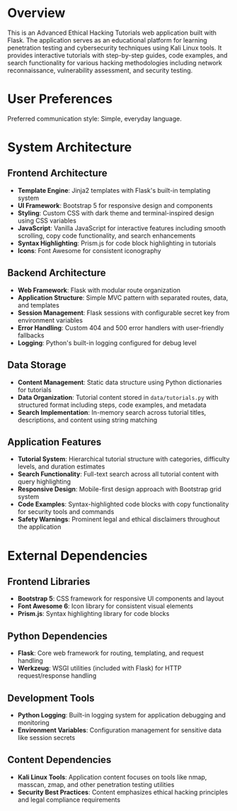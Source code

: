 # Overview

This is an Advanced Ethical Hacking Tutorials web application built with Flask. The application serves as an educational platform for learning penetration testing and cybersecurity techniques using Kali Linux tools. It provides interactive tutorials with step-by-step guides, code examples, and search functionality for various hacking methodologies including network reconnaissance, vulnerability assessment, and security testing.

# User Preferences

Preferred communication style: Simple, everyday language.

# System Architecture

## Frontend Architecture
- **Template Engine**: Jinja2 templates with Flask's built-in templating system
- **UI Framework**: Bootstrap 5 for responsive design and components
- **Styling**: Custom CSS with dark theme and terminal-inspired design using CSS variables
- **JavaScript**: Vanilla JavaScript for interactive features including smooth scrolling, copy code functionality, and search enhancements
- **Syntax Highlighting**: Prism.js for code block highlighting in tutorials
- **Icons**: Font Awesome for consistent iconography

## Backend Architecture
- **Web Framework**: Flask with modular route organization
- **Application Structure**: Simple MVC pattern with separated routes, data, and templates
- **Session Management**: Flask sessions with configurable secret key from environment variables
- **Error Handling**: Custom 404 and 500 error handlers with user-friendly fallbacks
- **Logging**: Python's built-in logging configured for debug level

## Data Storage
- **Content Management**: Static data structure using Python dictionaries for tutorials
- **Data Organization**: Tutorial content stored in `data/tutorials.py` with structured format including steps, code examples, and metadata
- **Search Implementation**: In-memory search across tutorial titles, descriptions, and content using string matching

## Application Features
- **Tutorial System**: Hierarchical tutorial structure with categories, difficulty levels, and duration estimates
- **Search Functionality**: Full-text search across all tutorial content with query highlighting
- **Responsive Design**: Mobile-first design approach with Bootstrap grid system
- **Code Examples**: Syntax-highlighted code blocks with copy functionality for security tools and commands
- **Safety Warnings**: Prominent legal and ethical disclaimers throughout the application

# External Dependencies

## Frontend Libraries
- **Bootstrap 5**: CSS framework for responsive UI components and layout
- **Font Awesome 6**: Icon library for consistent visual elements
- **Prism.js**: Syntax highlighting library for code blocks

## Python Dependencies
- **Flask**: Core web framework for routing, templating, and request handling
- **Werkzeug**: WSGI utilities (included with Flask) for HTTP request/response handling

## Development Tools
- **Python Logging**: Built-in logging system for application debugging and monitoring
- **Environment Variables**: Configuration management for sensitive data like session secrets

## Content Dependencies
- **Kali Linux Tools**: Application content focuses on tools like nmap, masscan, zmap, and other penetration testing utilities
- **Security Best Practices**: Content emphasizes ethical hacking principles and legal compliance requirements